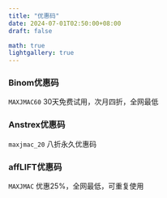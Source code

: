 ```yaml
---
title: "优惠码"
date: 2024-07-01T02:50:00+08:00
draft: false

math: true
lightgallery: true
---
```


### Binom优惠码
`MAXJMAC60`
30天免费试用，次月四折，全网最低

### Anstrex优惠码
`maxjmac_20`
八折永久优惠码

### affLIFT优惠码
`MAXJMAC`
优惠25%，全网最低，可重复使用